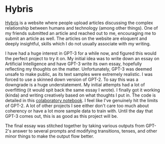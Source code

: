 # Hybris
[Hybris](https://www.hybrisforum.com/) is a website where people upload articles discussing the complex relationship between humans and technology (among other things). One of my friends submitted an article and reached out to me, encouraging me to submit an article as well. The articles on the website are eloquent and deeply insightful, skills which I do not usually associate with my writing. 

I have had a huge interest in GPT-3 for a while now, and figured this would the perfect project to try it on. My initial idea was to write down an essay on Artificial Intelligence and have GPT-3 write its own essay, hopefully reflecting my thoughts on the matter. Unfortunately, GPT-3 was deemed unsafe to make public, as its text samples were extremely realistic. I was forced to use a skinned down version of GPT-2. To say this was a downgrade is a huge understatement. My initial attempts had a lot of overfitting (it would spit back the same essay I wrote). I finally got it working (kinda) and writing creatively based on what thoughts I put in. The code is detailed in this [colaboratory notebook](https://colab.research.google.com/drive/1KZtsZc_kHdBQsF8jbtex-LJgOmroSr-B?usp=sharing). I feel like I've genuinely hit the limits of GPT-2. A lot of other projects I see either don't care too much about coherency or have a lot more sample data to train with. Until the day that GPT-3 comes out, this is as good as this project will be. 

The final essay was stitched together by taking various outputs from GPT-2's answer to several prompts and modifying transitions, tenses, and other minor things to make the output flow better. 
